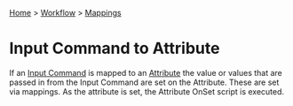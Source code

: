 [Home](../../Index.md) > [Workflow](../Index.md) > [Mappings](Index.md)

# Input Command to Attribute

If an [Input Command](../InputCommands.md) is mapped to an [Attribute](../Attributes.md) the value or values
that are passed in from the Input Command are set on the Attribute.  These are set via mappings.  As the 
attribute is set, the Attribute OnSet script is executed.
